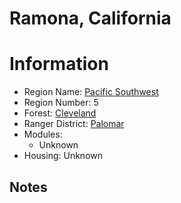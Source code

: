 
Ramona, California
==================
  
# Information  
* Region Name: [Pacific Southwest]()  
* Region Number: 5  
* Forest: [Cleveland](http://www.fs.usda.gov/cleveland)  
* Ranger District: [Palomar]()  
* Modules:  
  - Unknown  
* Housing: Unknown  
  
## Notes

